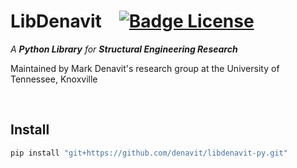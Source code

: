 
# LibDenavit [![Badge License]][License]

*A **Python Library** for **Structural Engineering Research**​*

Maintained by Mark Denavit's research group at the University of Tennessee, Knoxville

<br>

## Install

```sh
pip install "git+https://github.com/denavit/libdenavit-py.git"
```


<!----------------------------------------------------------------------------->

[Badge License]: https://img.shields.io/badge/License-Unkown-darkgray?style=for-the-badge

[License]: #